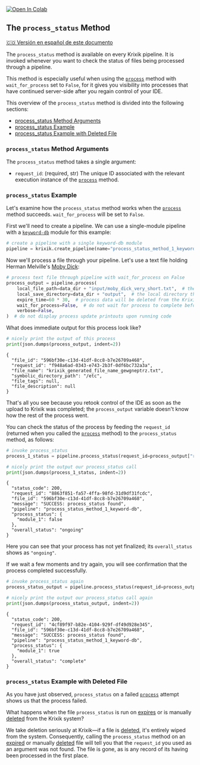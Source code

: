 <a href="https://colab.research.google.com/github/krixik-ai/krixik-docs/blob/main/docs/system/parameters_processing_files_through_pipelines/process_status_method.ipynb" target="_parent"><img src="https://colab.research.google.com/assets/colab-badge.svg" alt="Open In Colab"/></a>

## The `process_status` Method
[🇨🇴 Versión en español de este documento](https://krixik-docs.readthedocs.io/es-main/sistema/parametros_y_procesar_archivos_a_traves_de_pipelines/metodo_process_status_estado_de_proceso/)

The `process_status` method is available on every Krixik pipeline. It is invoked whenever you want to check the status of files being processed through a pipeline.

This method is especially useful when using the [`process`](process_method.md) method with `wait_for_process` set to `False`, for it gives you visibility into processes that have continued server-side after you regain control of your IDE.

This overview of the `process_status` method is divided into the following sections:

- [process_status Method Arguments](#process_status-method-arguments)
- [process_status Example](#process_status-example)
- [process_status Example with Deleted File](#process_status-example-with-deleted-file)

### `process_status` Method Arguments

The `process_status` method takes a single argument:

- `request_id`: (required, str) The unique ID associated with the relevant execution instance of the [`process`](process_method.md) method.

### `process_status` Example

Let's examine how the `process_status` method works when the [`process`](process_method.md) method succeeds. `wait_for_process` will be set to `False`.

First we'll need to create a pipeline. We can use a single-module pipeline with a [`keyword-db`](../../modules/database_modules/keyword-db_module.md) module for this example:


```python
# create a pipeline with a single keyword-db module
pipeline = krixik.create_pipeline(name="process_status_method_1_keyword-db", module_chain=["keyword-db"])
```

Now we'll process a file through your pipeline. Let's use a text file holding Herman Melville's <u>Moby Dick</u>:


```python
# process text file through pipeline with wait_for_process on False
process_output = pipeline.process(
    local_file_path=data_dir + "input/moby_dick_very_short.txt",  # the initial local filepath where the input JSON file is stored
    local_save_directory=data_dir + "output",  # the local directory that the output file will be saved to
    expire_time=60 * 30,  # process data will be deleted from the Krixik system in 30 minutes
    wait_for_process=False,  # do not wait for process to complete before returning IDE control to user
    verbose=False,
)  # do not display process update printouts upon running code
```

What does immediate output for this process look like?


```python
# nicely print the output of this process
print(json.dumps(process_output, indent=2))
```

    {
      "file_id": "596bf30e-c13d-41df-8cc8-b7e26709a468",
      "request_id": "f948a6ad-0343-e743-2b3f-0df6bc732a3a",
      "file_name": "krixik_generated_file_name_gewgneptrz.txt",
      "symbolic_directory_path": "/etc",
      "file_tags": null,
      "file_description": null
    }


That's all you see because you retook control of the IDE as soon as the upload to Krixik was completed; the `process_output` variable doesn't know how the rest of the process went.

You can check the status of the process by feeding the `request_id` (returned when you called the [`process`](process_method.md) method) to the `process_status` method, as follows:


```python
# invoke process_status
process_1_status = pipeline.process_status(request_id=process_output["request_id"])

# nicely print the output our process_status call
print(json.dumps(process_1_status, indent=2))
```

    {
      "status_code": 200,
      "request_id": "8863f851-fa57-4ffa-98fd-31d9df31fcdc",
      "file_id": "596bf30e-c13d-41df-8cc8-b7e26709a468",
      "message": "SUCCESS: process_status found",
      "pipeline": "process_status_method_1_keyword-db",
      "process_status": {
        "module_1": false
      },
      "overall_status": "ongoing"
    }


Here you can see that your process has not yet finalized; its `overall_status` shows as `"ongoing"`.

If we wait a few moments and try again, you will see confirmation that the process completed successfully.


```python
# invoke process_status again
process_status_output = pipeline.process_status(request_id=process_output["request_id"])

# nicely print the output our process_status call again
print(json.dumps(process_status_output, indent=2))
```

    {
      "status_code": 200,
      "request_id": "4cf89f97-b82e-4104-929f-df49d928e345",
      "file_id": "596bf30e-c13d-41df-8cc8-b7e26709a468",
      "message": "SUCCESS: process_status found",
      "pipeline": "process_status_method_1_keyword-db",
      "process_status": {
        "module_1": true
      },
      "overall_status": "complete"
    }


### `process_status` Example with Deleted File

As you have just observed, `process_status` on a failed [`process`](process_method.md) attempt shows us that the process failed.

What happens when the file `process_status` is run on [expires](process_method.md#core-process-method-arguments) or is manually [deleted](../file_system/delete_method.md) from the Krixik system?

We take deletion seriously at Krixik—if a file is [deleted](../file_system/delete_method.md), it's entirely wiped from the system. Consequently, calling the `process_status` method on an [expired](process_method.md#core-process-method-arguments) or manually [deleted](../file_system/delete_method.md) file will tell you that the `request_id` you used as an argument was not found. The file is gone, as is any record of its having been processed in the first place.
